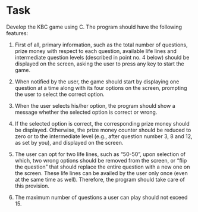 # Task

Develop the KBC game using C. The program should have the following features:

1. First of all, primary information, such as the total number of questions, prize money with respect to each question, available life lines and intermediate question levels (described in point no. 4 below) should be displayed on the screen, asking the user to press any key to start the game.

2. When notified by the user, the game should start by displaying one question at a time along with its four options on the screen, prompting the user to select the correct option.

3. When the user selects his/her option, the program should show a message whether the selected option is correct or wrong.
4. If the selected option is correct, the corresponding prize money should be displayed. Otherwise, the prize money counter should be reduced to zero or to the intermediate level (e.g., after question number 3, 8 and 12, as set by you), and displayed on the screen.

5. The user can opt for two life lines, such as “50-50”, upon selection of which, two wrong options should be removed from the screen, or “flip the question” that should replace the entire question with a new one on the screen. These life lines can be availed by the user only once (even at the same time as well). Therefore, the program should take care of this provision.

6. The maximum number of questions a user can play should not exceed 15.
